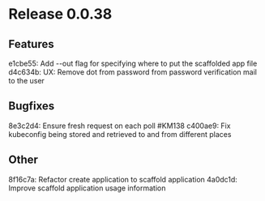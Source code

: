 # Release 0.0.38

## Features
e1cbe55: Add --out flag for specifying where to put the scaffolded app file
d4c634b: UX: Remove dot from password from password verification mail to the user

## Bugfixes
8e3c2d4: Ensure fresh request on each poll #KM138
c400ae9: Fix kubeconfig being stored and retrieved to and from different places

## Other
8f16c7a: Refactor create application to scaffold application
4a0dc1d: Improve scaffold application usage information
